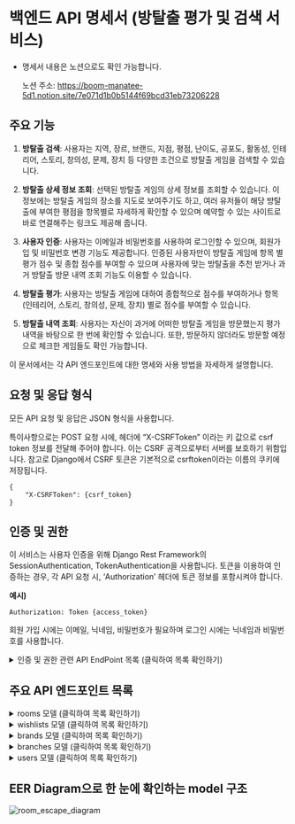 # 백엔드 API 명세서 (방탈출 평가 및 검색 서비스)

* 명세서 내용은 노션으로도 확인 가능합니다.

    노션 주소: https://boom-manatee-5d1.notion.site/7e071d1b0b5144f69bcd31eb73206228

## **주요 기능**

1. **방탈출 검색**: 사용자는 지역, 장르, 브랜드, 지점, 평점, 난이도, 공포도, 활동성, 인테리어, 스토리, 창의성, 문제, 장치 등 다양한 조건으로 방탈출 게임을 검색할 수 있습니다.

2. **방탈출 상세 정보 조회**: 선택된 방탈출 게임의 상세 정보를 조회할 수 있습니다. 이 정보에는 방탈출 게임의 장소를 지도로 보여주기도 하고, 여러 유저들이 해당 방탈출에 부여한 평점을 항목별로 자세하게 확인할 수 있으며 예약할 수 있는 사이트로 바로 연결해주는 링크도 제공해 줍니다.

3. **사용자 인증**: 사용자는 이메일과 비밀번호를 사용하여 로그인할 수 있으며, 회원가입 및 비밀번호 변경 기능도 제공합니다. 인증된 사용자만이 방탈출 게임에 항목 별 평가 점수 및 종합 점수를 부여할 수 있으며 사용자에 맞는 방탈출을 추천 받거나 과거 방탈출 방문 내역 조회 기능도 이용할 수 있습니다.

4. **방탈출 평가**: 사용자는 방탈출 게임에 대하여 종합적으로 점수를 부여하거나 항목(인테리어, 스토리, 창의성, 문제, 장치) 별로 점수를 부여할 수 있습니다.

5. **방탈출 내역 조회**: 사용자는 자신이 과거에 어떠한 방탈출 게임을 방문했는지 평가 내역을 바탕으로 한 번에 확인할 수 있습니다. 또한, 방문하지 않더라도 방문할 예정으로 체크한 게임들도 확인 가능합니다.

이 문서에서는 각 API 엔드포인트에 대한 명세와 사용 방법을 자세하게 설명합니다.

## ****요청 및 응답 형식****

모든 API 요청 및 응답은 JSON 형식을 사용합니다.

특이사항으로는 POST 요청 시에, 헤더에 “X-CSRFToken” 이라는 키 값으로 csrf token 정보를 전달해 주어야 합니다. 이는 CSRF 공격으로부터 서버를 보호하기 위함입니다. 참고로 Django에서 CSRF 토큰은 기본적으로 csrftoken이라는 이름의 쿠키에 저장됩니다.

```
{
    "X-CSRFToken": {csrf_token}
}
```

## 인증 및 권한

이 서비스는 사용자 인증을 위해 Django Rest Framework의 SessionAuthentication, TokenAuthentication을 사용합니다. 토큰을 이용하여 인증하는 경우, 각 API 요청 시, ‘Authorization’ 헤더에 토큰 정보를 포함시켜야 합니다.

**예시)**

```
Authorization: Token {access_token}
```

회원 가입 시에는 이메일, 닉네임, 비밀번호가 필요하며 로그인 시에는 닉네임과 비밀번호를 사용합니다.

<details>
  <summary>인증 및 권한 관련 API EndPoint 목록 (클릭하여 목록 확인하기)</summary>
  

  * 회원 가입 API EndPoint 목록 ([Link 바로가기](https://github.com/ando-zone/room_escape_search/wiki/%ED%9A%8C%EC%9B%90-%EA%B0%80%EC%9E%85-API-EndPoint-%EB%AA%A9%EB%A1%9D))
 
  * 로그인 API EndPoint 목록 ([Link 바로가기](https://github.com/ando-zone/room_escape_search/wiki/%EB%A1%9C%EA%B7%B8%EC%9D%B8-API-EndPoint-%EB%AA%A9%EB%A1%9D))
 
  * 로그아웃 API EndPoint 목록 ([Link 바로가기](https://github.com/ando-zone/room_escape_search/wiki/%EB%A1%9C%EA%B7%B8%EC%95%84%EC%9B%83-API-EndPoint-%EB%AA%A9%EB%A1%9D))
 
  * 패스워드 변경 API EndPoint 목록 ([Link 바로가기](https://github.com/ando-zone/room_escape_search/wiki/%ED%8C%A8%EC%8A%A4%EC%9B%8C%EB%93%9C-%EB%B3%80%EA%B2%BD-API-EndPoint-%EB%AA%A9%EB%A1%9D))
 
  * 깃허브 로그인 API EndPoint 목록 ([Link 바로가기](https://github.com/ando-zone/room_escape_search/wiki/%EA%B9%83%ED%97%88%EB%B8%8C-%EB%A1%9C%EA%B7%B8%EC%9D%B8-API-EndPoint-%EB%AA%A9%EB%A1%9D))
 
  * 카카오 로그인 API EndPoint 목록 ([Link 바로가기](https://github.com/ando-zone/room_escape_search/wiki/%EC%B9%B4%EC%B9%B4%EC%98%A4-%EB%A1%9C%EA%B7%B8%EC%9D%B8-API-EndPoint-%EB%AA%A9%EB%A1%9D))
    
</details>

## ****주요 API 엔드포인트 목록****
<details>
    <summary>rooms 모델 (클릭하여 목록 확인하기)</summary>
    
* Rooms API EndPoint 목록 ([Link 바로가기](https://github.com/ando-zone/room_escape_search/wiki/Rooms-API-EndPoint-%EB%AA%A9%EB%A1%9D))
 
* RoomDetail API EndPoint 목록 ([Link 바로가기](https://github.com/ando-zone/room_escape_search/wiki/RoomDetail-API-EndPoint-%EB%AA%A9%EB%A1%9D))
 
* RoomReviews API EndPoint 목록 ([Link 바로가기](https://github.com/ando-zone/room_escape_search/wiki/RoomReviews-API-EndPoint-%EB%AA%A9%EB%A1%9D))
 
* RoomFilters API EndPoint 목록 ([Link 바로가기](https://github.com/ando-zone/room_escape_search/wiki/RoomFilters-API-EndPoint-%EB%AA%A9%EB%A1%9D))
    
</details>

<details>
    <summary>wishlists 모델 (클릭하여 목록 확인하기)</summary>
    
* Wishlists API EndPoint 목록 ([Link 바로가기](https://github.com/ando-zone/room_escape_search/wiki/Wishlists-API-EndPoint-%EB%AA%A9%EB%A1%9D))
 
* WishlistsDetail API EndPoint 목록 ([Link 바로가기](https://github.com/ando-zone/room_escape_search/wiki/WishlistsDetail-API-EndPoint-%EB%AA%A9%EB%A1%9D))
 
* WishlistsToggle API EndPoint 목록 ([Link 바로가기](https://github.com/ando-zone/room_escape_search/wiki/WishlistsToggle-API-EndPoint-%EB%AA%A9%EB%A1%9D))
    
</details>

<details>
    <summary>brands 모델 (클릭하여 목록 확인하기)</summary>
    
* Brands API EndPoint 목록 ([Link 바로가기](https://github.com/ando-zone/room_escape_search/wiki/Brands-API-EndPoint-%EB%AA%A9%EB%A1%9D))
    
</details>

<details>
    <summary>branches 모델 (클릭하여 목록 확인하기)</summary>
    
* Branches API EndPoint 목록 ([Link 바로가기](https://github.com/ando-zone/room_escape_search/wiki/Branches-API-EndPoint-%EB%AA%A9%EB%A1%9D))

</details>

<details>
    <summary>users 모델 (클릭하여 목록 확인하기)</summary>
    
* Me API EndPoint 목록 ([Link 바로가기](https://github.com/ando-zone/room_escape_search/wiki/Me-API-EndPoint-%EB%AA%A9%EB%A1%9D))
 
* PublicUser API EndPoint 목록 ([Link 바로가기](https://github.com/ando-zone/room_escape_search/wiki/PublicUser-API-EndPoint-%EB%AA%A9%EB%A1%9D))

</details>

## **EER Diagram으로 한 눈에 확인하는 model 구조**
![room_escape_diagram](https://user-images.githubusercontent.com/119149274/235348174-1ad1ba52-5268-41ec-9ba2-4c4c85ac797d.png)

